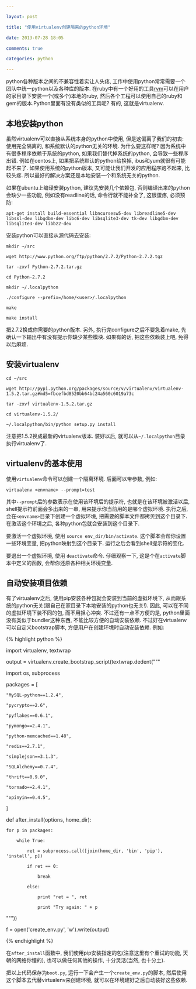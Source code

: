 ```yaml
---

layout: post

title: "使用virtualenv创建隔离的python环境"

date: 2013-07-28 18:05

comments: true

categories: python

---
```




python各种版本之间的不兼容性着实让人头疼, 工作中使用python常常需要一个团队中统一python以及各种库的版本. 在ruby中有一个好用的工具[rvm](<rvm.io>)可以在用户的家目录下安装一个(或多个)本地的ruby, 然后各个工程可以使用自己的ruby和gem的版本.Python里面有没有类似的工具呢? 有的, 这就是virtualenv. 



## 本地安装python 



虽然virtualenv可以直接从系统本身的python中使用, 但是这偏离了我们的初衷: 使用完全隔离的, 和系统默认的python无关的环境. 为什么要这样呢? 因为系统中有很多程序依赖于系统的python, 如果我们替代掉系统的python, 会导致一些程序出错. 例如在centos上, 如果把系统默认的python给换掉, ibus和yum就很有可能起不来了. 如果使用系统的python版本, 又可能让我们开发的应用程序跑不起来, 比较头疼. 所以最好的解决方案还是本地安装一个和系统无关的python.



如果在ubuntu上编译安装python, 建议先安装几个依赖包, 否则编译出来的python会缺少一些功能, 例如没有readline的话, 命令行就不能补全了, 这很蛋疼, 必须预防:



	apt-get install build-essential libncursesw5-dev libreadline5-dev libssl-dev libgdbm-dev libc6-dev libsqlite3-dev tk-dev libgdbm-dev libsqlite3-dev libbz2-dev



安装python可以直接从源代码去安装:



	mkdir ~/src

	wget http://www.python.org/ftp/python/2.7.2/Python-2.7.2.tgz

	tar -zxvf Python-2.7.2.tar.gz

	cd Python-2.7.2

	mkdir ~/.localpython

	./configure --prefix=/home/<user>/.localpython

	make

	make install



把2.7.2换成你需要的python版本. 另外, 执行完configure之后不要急着make, 先确认一下输出中有没有提示你缺少某些模块. 如果有的话, 把这些依赖装上吧, 免得以后麻烦.



## 安装virtualenv



	cd ~/src

	wget http://pypi.python.org/packages/source/v/virtualenv/virtualenv-1.5.2.tar.gz#md5=fbcefbd8520bb64bc24a560c6019a73c

	tar -zxvf virtualenv-1.5.2.tar.gz

	cd virtualenv-1.5.2/ 

	~/.localpython/bin/python setup.py install



注意把1.5.2换成最新的virtualenv版本. 装好以后, 就可以从`~/.localpython`目录执行virtualenv了.



## virtualenv的基本使用



使用`virtualenv`命令可以创建一个隔离环境. 后面可以带参数, 例如:



	virtualenv <envname> --prompt=test



其中`--prompt`后的参数表示在使用该环境后的提示符, 也就是在该环境被激活以后, shell提示符前面会多出来的一串, 用来提示你当前用的是哪个虚拟环境. 执行之后, 会在`<envname>`目录下创建一个虚拟环境, 把需要的脚本文件都拷贝到这个目录下. 在激活这个环境之后, 各种python包就会安装到这个目录下.



要激活一个虚拟环境, 使用 `source env_dir/bin/activate`. 这个脚本会帮你设置一些环境变量, 把python映射到这个目录下. 运行之后会看到shell提示符的变化.



要退出一个虚拟环境, 使用 `deactivate`命令. 仔细观察一下, 这是个在`activate`脚本中定义的函数, 会帮你还原各种相关环境变量.



## 自动安装项目依赖



有了virtualenv之后, 使用pip安装各种包就会安装到当前的虚拟环境下, 从而跟系统的python无关(跟自己在家目录下本地安装的python也无关!). 因此, 可以在不同的虚拟环境下装不同的包, 而不用担心冲突. 不过还有一点不方便的是, python里面没有类似于bundler这种东西, 不能比较方便的自动安装依赖. 不过好在virtualenv可以自定义bootstrap脚本, 方便用户在创建环境时自动安装依赖. 例如:



{% highlight python %}

import virtualenv, textwrap

output = virtualenv.create_bootstrap_script(textwrap.dedent("""

import os, subprocess

packages = [

    "MySQL-python==1.2.4",

    "pycrypto==2.6",

    "pyflakes==0.6.1",

    "pymongo==2.4.1",

    "python-memcached==1.48",

    "redis==2.7.1",

    "simplejson==3.1.3",

    "SQLAlchemy==0.7.4",

    "thrift==0.9.0",

    "tornado==2.4.1",

    "xpinyin==0.4.5",

]

def after_install(options, home_dir):

    for p in packages:

        while True:

            ret = subprocess.call([join(home_dir, 'bin', 'pip'), 'install', p])

            if ret == 0:

                break

            else:

                print "ret = ", ret

                print "Try again: " + p

"""))

f = open('create_env.py', 'w').write(output)

{% endhighlight %}



在`after_install`函数中, 我们使用pip安装指定的包(注意这里有个重试的功能, 天朝的网络你懂的), 也可以做任何其他的操作, 十分灵活(当然, 也十分土). 

把以上代码保存为`boot.py`, 运行一下会产生一个`create_env.py`的脚本, 然后使用这个脚本去代替virtualenv来创建环境, 就可以在环境建好之后自动装好这些依赖.
